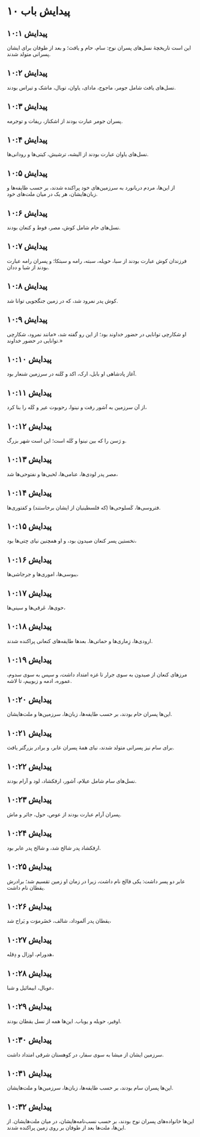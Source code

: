 # پیدایش باب ۱۰

## پیدایش ۱۰:۱
این است تاریخچهٔ نسل‌های پسران نوح: سام، حام و یافث؛ و بعد از طوفان برای ایشان پسرانی متولد شدند.

## پیدایش ۱۰:۲
نسل‌های یافث شامل جومر، ماجوج، مادای، یاوان، توبال، ماشک و تیراس بودند.

## پیدایش ۱۰:۳
پسران جومر عبارت بودند از اشکناز، ریفات و توجرمه.

## پیدایش ۱۰:۴
نسل‌های یاوان عبارت بودند از الیشه، ترشیش، کیتی‌ها و رودانی‌ها.

## پیدایش ۱۰:۵
از این‌ها، مردم دریانورد به سرزمین‌های خود پراکنده شدند، بر حسب طایفه‌ها و زبان‌هایشان، هر یک در میان ملت‌های خود.

## پیدایش ۱۰:۶
نسل‌های حام شامل کوش، مصر، فوط و کنعان بودند.

## پیدایش ۱۰:۷
فرزندان کوش عبارت بودند از سبا، حویله، سبته، رامه و سبتکا؛ و پسران رامه عبارت بودند از شبا و ددان.

## پیدایش ۱۰:۸
کوش پدر نمرود شد، که در زمین جنگجویی توانا شد.

## پیدایش ۱۰:۹
او شکارچی توانایی در حضور خداوند بود؛ از این رو گفته شد، «مانند نمرود، شکارچی توانایی در حضور خداوند.»

## پیدایش ۱۰:۱۰
آغاز پادشاهی او بابل، ارک، اکد و کَلنه در سرزمین شنعار بود.

## پیدایش ۱۰:۱۱
از آن سرزمین به آشور رفت و نینوا، رحوبوت عیر و کَله را بنا کرد،

## پیدایش ۱۰:۱۲
و رَسن را که بین نینوا و کَله است؛ این است شهر بزرگ.

## پیدایش ۱۰:۱۳
مصر پدر لودی‌ها، عنامی‌ها، لحبی‌ها و نفتوحی‌ها شد،

## پیدایش ۱۰:۱۴
فتروسی‌ها، کَسلوحی‌ها (که فلسطینیان از ایشان برخاستند) و کفتوری‌ها.

## پیدایش ۱۰:۱۵
نخستین پسر کنعان صیدون بود، و او همچنین نیای حِتی‌ها بود،

## پیدایش ۱۰:۱۶
یبوسی‌ها، اموری‌ها و جرجاشی‌ها،

## پیدایش ۱۰:۱۷
حوی‌ها، عَرقی‌ها و سینی‌ها،

## پیدایش ۱۰:۱۸
ارودی‌ها، زِماری‌ها و حماتی‌ها. بعدها طایفه‌های کنعانی پراکنده شدند.

## پیدایش ۱۰:۱۹
مرزهای کنعان از صیدون به سوی جرار تا غزه امتداد داشت، و سپس به سوی سدوم، عموره، ادمه و زبوییم، تا لاشه.

## پیدایش ۱۰:۲۰
این‌ها پسران حام بودند، بر حسب طایفه‌ها، زبان‌ها، سرزمین‌ها و ملت‌هایشان.

## پیدایش ۱۰:۲۱
برای سام نیز پسرانی متولد شدند، نیای همهٔ پسران عابر، و برادر بزرگتر یافث.

## پیدایش ۱۰:۲۲
نسل‌های سام شامل عیلام، آشور، ارفکشاد، لود و آرام بودند.

## پیدایش ۱۰:۲۳
پسران آرام عبارت بودند از عوص، حول، جاثر و ماش.

## پیدایش ۱۰:۲۴
ارفکشاد پدر شالح شد، و شالح پدر عابر بود.

## پیدایش ۱۰:۲۵
عابر دو پسر داشت: یکی فالج نام داشت، زیرا در زمان او زمین تقسیم شد؛ برادرش یقطان نام داشت.

## پیدایش ۱۰:۲۶
یقطان پدر اَلموداد، شالف، حَضَرموَت و یَراح شد،

## پیدایش ۱۰:۲۷
هدورام، اوزال و دِقله،

## پیدایش ۱۰:۲۸
عوبال، ابیمائیل و شبا،

## پیدایش ۱۰:۲۹
اوفیر، حویله و یوباب. این‌ها همه از نسل یقطان بودند.

## پیدایش ۱۰:۳۰
سرزمین ایشان از میشا به سوی سفار، در کوهستان شرقی امتداد داشت.

## پیدایش ۱۰:۳۱
این‌ها پسران سام بودند، بر حسب طایفه‌ها، زبان‌ها، سرزمین‌ها و ملت‌هایشان.

## پیدایش ۱۰:۳۲
این‌ها خانواده‌های پسران نوح بودند، بر حسب نسب‌نامه‌هایشان، در میان ملت‌هایشان. از این‌ها، ملت‌ها بعد از طوفان بر روی زمین پراکنده شدند.
